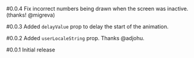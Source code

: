 #0.0.4
Fix incorrect numbers being drawn when the screen was inactive. (thanks! @migreva)

#0.0.3
Added `delayValue` prop to delay the start of the animation.

#0.0.2
Added `userLocaleString` prop. Thanks @adjohu.

#0.0.1
Initial release
